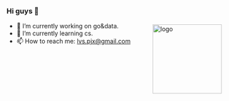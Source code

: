 ### Hi guys 👋
<img src="https://github-readme-stats-lvnszn.vercel.app/api?username=lvnszn&bg_color=30,e96443,904e95&title_color=fff&text_color=fff&show_icons=true" alt="logo" height="160" align="right" style="margin: 5px; margin-bottom: 20px;" />

- 🔭 I’m currently working on go&data.
- 🌱 I’m currently learning cs.
- 📫 How to reach me: lvs.pjx@gmail.com

